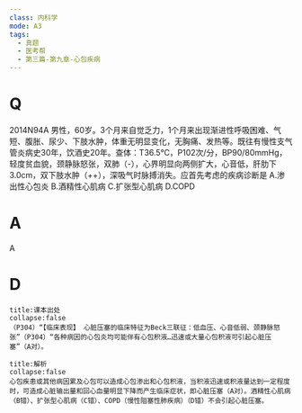 ```yaml
---
class: 内科学
mode: A3
tags:
  - 真题
  - 医考帮
  - 第三篇-第九章-心包疾病
---
```


# Q
2014N94A 男性，60岁。3个月来自觉乏力，1个月来出现渐进性呼吸困难、气短、腹胀、尿少、下肢水肿，体重无明显变化，无胸痛、发热等。既往有慢性支气管炎病史30年，饮酒史20年。查体：T36.5℃，P102次/分，BP90/80mmHg，轻度贫血貌，颈静脉怒张，双肺（-），心界明显向两侧扩大，心音低，肝肋下3.0cm，双下肢水肿（++），深吸气时脉搏消失。应首先考虑的疾病诊断是
A.渗出性心包炎
B.酒精性心肌病
C.扩张型心肌病
D.COPD

# A
A
# D
```ad-note
title:课本出处
collapse:false
（P304）“【临床表现】 心脏压塞的临床特征为Beck三联征：低血压、心音低弱、颈静脉怒张”（P304）“各种病因的心包炎均可能伴有心包积液…迅速或大量心包积液可引起心脏压塞”（A对）。
```

```ad-summary
title:解析
collapse:false
心包疾患或其他病因累及心包可以造成心包渗出和心包积液，当积液迅速或积液量达到一定程度时，可造成心脏输出量和回心血量明显下降而产生临床症状，即心脏压塞（A对）。酒精性心肌病（B错）、扩张型心肌病（C错）、COPD（慢性阻塞性肺疾病）（D错）不会引起心脏压塞。
```

